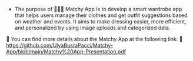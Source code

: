 * The purpose of 👗👕👖 Matchy App is to develop a smart wardrobe app that helps users manage their clothes and get outfit suggestions based on weather and events. It aims to make dressing easier, more efficient, and personalized by using image uploads and categorized data.

📄 You can find more details about the Matchy App at the following link:
  🔗 https://github.com/UlyaBusraPacci/Matchy-App/blob/main/Matchy%20App-Presentation.pdf
